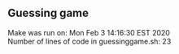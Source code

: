 ## Guessing game
Make was run on:
Mon Feb  3 14:16:30 EST 2020
<br />
Number of lines of code in guessinggame.sh:
23
